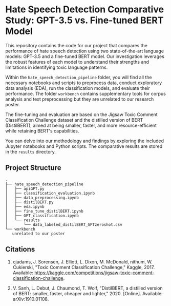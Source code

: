 # Hate Speech Detection Comparative Study: GPT-3.5 vs. Fine-tuned BERT Model

This repository contains the code for our project that compares the performance of hate speech detection using two state-of-the-art language models: GPT-3.5 and a fine-tuned BERT model. Our investigation leverages the robust features of each model to understand their strengths and limitations in identifying toxic language patterns.

Within the `hate_speech_detection_pipeline` folder, you will find all the necessary notebooks and scripts to preprocess data, conduct exploratory data analysis (EDA), run the classification models, and evaluate their performance. The folder `workbench` contains supplementary tools for corpus analysis and text preprocessing but they are unrelated to our research poster.

The fine-tuning and evaluation are based on the Jigsaw Toxic Comment Classification Challenge dataset and the distilled version of BERT (DistilBERT), aimed at being smaller, faster, and more resource-efficient while retaining BERT's capabilities.

You can delve into our methodology and findings by exploring the included Jupyter notebooks and Python scripts. The comparative results are stored in the `results` directory.

## Project Structure

```plaintext
.
├── hate_speech_detection_pipeline
│   ├── apiGPT.py
│   ├── classification_evaluation.ipynb
│   ├── data_preprocessing.ipynb
│   ├── distilBERT.py
│   ├── eda.ipynb
│   ├── fine_tune_distilBERT.ipynb
│   ├── GPT_classification.ipynb
│   └── results
│       └── data_labeled_distilBERT_GPTzeroshot.csv
└── workbench
   unrelated to our poster
```
## Citations



1) cjadams, J. Sorensen, J. Elliott, L. Dixon, M. McDonald, nithum, W. Cukierski, "Toxic Comment Classification Challenge," Kaggle, 2017. Available: https://kaggle.com/competitions/jigsaw-toxic-comment-classification-challenge.

2) V. Sanh, L. Debut, J. Chaumond, T. Wolf, "DistilBERT, a distilled version of BERT: smaller, faster, cheaper and lighter," 2020. [Online]. Available: arXiv:1910.01108.

